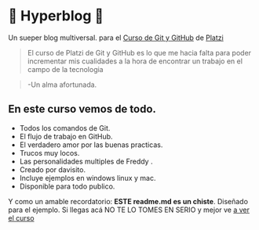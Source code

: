 #  💚 Hyperblog 💚
Un sueper blog multiversal. para el [Curso de Git y GitHub](https://platzi.com/cursos/git-github/ "Curso de Git y GitHub") de [Platzi](http://platzi.com "Platzi")
> El curso de Platzi de Git y GitHub es lo que me hacia falta para poder incrementar mis cualidades a la hora de encontrar un trabajo en el campo de la tecnologia 

>-Un alma afortunada.

## En este curso vemos de todo.
* Todos los comandos de Git.
* El flujo de trabajo en GitHub.
* El verdadero amor por las buenas practicas.
* Trucos muy locos.
* Las personalidades multiples de Freddy .
* Creado por davisito. 
* Incluye ejemplos en windows linux y mac.
* Disponible para todo publico.

Y como un amable recordatorio: **ESTE readme.md es un chiste**. Diseñado para el ejemplo. Si llegas acá NO TE LO TOMES EN SERIO y mejor ve [a ver el curso](https://platzi.com/cursos/git-github/ "a ver el curso")
